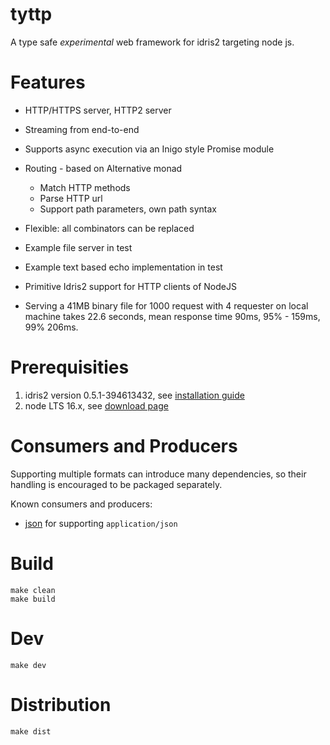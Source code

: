 # tyttp

A type safe _experimental_ web framework for idris2 targeting node js.

# Features

- HTTP/HTTPS server, HTTP2 server
- Streaming from end-to-end
- Supports async execution via an Inigo style Promise module

- Routing - based on Alternative monad
  - Match HTTP methods
  - Parse HTTP url
  - Support path parameters, own path syntax
- Flexible: all combinators can be replaced

- Example file server in test
- Example text based echo implementation in test

- Primitive Idris2 support for HTTP clients of NodeJS

- Serving a 41MB binary file for 1000 request with 4 requester on local machine takes 22.6 seconds, mean response time 90ms, 95% - 159ms, 99% 206ms.

# Prerequisities

1. idris2 version 0.5.1-394613432, see [installation guide](https://github.com/idris-lang/Idris2/blob/main/INSTALL.md)
1. node LTS 16.x, see [download page](https://nodejs.org/en/download/)

# Consumers and Producers

Supporting multiple formats can introduce many dependencies, so their handling is encouraged to be packaged separately.

Known consumers and producers:

- [json](https://github.com/kbertalan/tyttp-json) for supporting `application/json`

# Build

    make clean
    make build

# Dev

    make dev

# Distribution

    make dist
